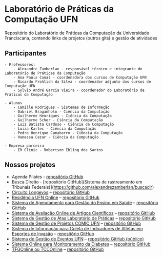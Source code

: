 # Laboratório de Práticas da Computação UFN

Repositório do Laboratório de Práticas da Computação da Universidade Franciscana, contendo links de projetos (outros gits) e gestão de atividades

## Participantes
    - Professores:
        - Alexandre Zamberlan - responsável técnico e integrante do Laboratório de Práticas da Computação
        - Ana Paula Canal - coordenadora dos cursos de Computação UFN
        - Ricardo Frohlich da Silva - coordenador adjunto dos cursos de Computação UFN
        - Sylvio André Garcia Vieira - coordenador do Laboratório de Práticas da Computação

    - Alunos
        - Camille Rodrigues - Sistemas de Informação
        - Gabriel Braganholo - Ciência da Computação
        - Guilherme Henriques - Ciência da Computação
        - Guilherme Scher - Ciência da Computação
        - Luiz Batista Cardoso - Ciência da Computação
        - Luiza Karlec - Ciência da Computação
        - Pedro Henrique Canabarro - Ciência da Computação
        - Vanessa Cezar - Ciência da Computação

    - Empresa parceira
        - ER Clinic - Robertson Ebling dos Santos

## Nossos projetos

- Agenda Pilates - [repositório GitHub](https://github.com/alexandrezamberlan/agenda_pilates)
- Busca Direito - [repositório GitHub](Sistema de rastreamento em Tribunais Federais)](https://github.com/alexandrezamberlan/buscadir)
- [Circuito Longevos](https://longevos.lapinf.ufn.edu.br) – [repositório GitHub](https://github.com/alexandrezamberlan/longevos)
- [Residência UFN Online](https://residencia.lapinf.ufn.edu.br) – [repositório GitHub](https://github.com/alexandrezamberlan/residenciaUFNOnline)
- [Sistema de Agendamento para Gestão do Ensino em Saúde](https://sages.lapinf.ufn.edu.br) – [repositório GitHub](https://github.com/alexandrezamberlan/sistemaAgendaEnsinoSaude)
- [Sistema de Avaliação Online de Artigos Científicos](https://saoa.lapinf.ufn.edu.br) – [repositório GitHub](https://github.com/alexandrezamberlan/saoa)
- [Sistema de Gestão de Atas Laboratório de Práticas](https://atas.lapinf.ufn.edu.br) – [repositório GitHub](https://github.com/alexandrezamberlan/sistemaGestaoAtas)
- [Sistema de Gestão de Projetos COMIC UFN](https://comic.lapinf.ufn.edu.br) – [repositório GitHub](https://github.com/alexandrezamberlan/comic)
- [Sistema de Informação para Coleta de Indicadores de Atletas em Esportes de Invasão](https://siei.lapinf.ufn.edu.br) – [repositório GitHub](https://github.com/alexandrezamberlan/siei)
- [Sistema de Gestão de Eventos UFN](https://sge.ufn.edu.br) – [repositório GitHub (público)](https://github.com/alexandrezamberlan/sgeufn)
- [Sistema Online para Monitoramento da Diabetes](https://somdiabetes.lapinf.ufn.edu.br/) – [repositório GitHub](https://github.com/alexandrezamberlan/sistemaMonitoramentoDiabeticos)
- [TFGOnline ou TCCOnline](https://tfgonline.lapinf.ufn.edu.br) – [repositório GitHub](https://github.com/alexandrezamberlan/tfgonline)


